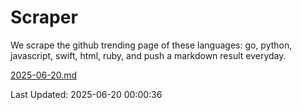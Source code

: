 # Scraper

We scrape the github trending page of these languages: go, python, javascript, swift, html, ruby, and push a markdown result everyday.

[2025-06-20.md](https://github.com/henson/Scraper/blob/master/2025-06-20.md)

Last Updated: 2025-06-20 00:00:36